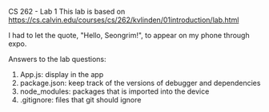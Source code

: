 CS 262 - Lab 1
This lab is based on https://cs.calvin.edu/courses/cs/262/kvlinden/01introduction/lab.html

I had to let the quote, "Hello, Seongrim!", to appear on my phone through expo.

Answers to the lab questions:
1. App.js: display in the app
2. package.json: keep track of the versions of debugger and dependencies
3. node_modules: packages that is imported into the device
4. .gitignore: files that git should ignore
